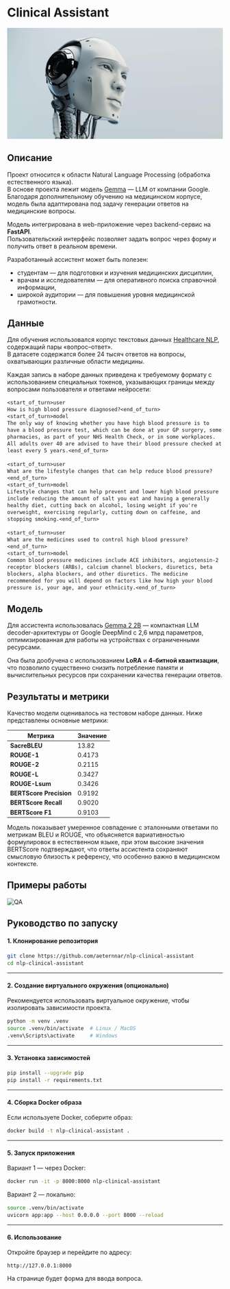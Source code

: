 # Clinical Assistant

![cover](assets/cover.jpg)

## Описание

Проект относится к области Natural Language Processing (обработка естественного языка).  
В основе проекта лежит модель [Gemma](https://ai.google.dev/gemma) — LLM от компании Google.
Благодаря дополнительному обучению на медицинском корпусе, модель была адаптирована под задачу генерации ответов на медицинские вопросы.

Модель интегрирована в web-приложение через backend-сервис на **FastAPI**.  
Пользовательский интерфейс позволяет задать вопрос через форму и получить ответ в реальном времени.  

Разработанный ассистент может быть полезен:
- студентам — для подготовки и изучения медицинских дисциплин,  
- врачам и исследователям — для оперативного поиска справочной информации,  
- широкой аудитории — для повышения уровня медицинской грамотности.  

## Данные

Для обучения использовался корпус текстовых данных [Healthcare NLP](https://www.kaggle.com/datasets/jpmiller/layoutlm), содержащий пары «вопрос–ответ».  
В датасете содержатся более 24 тысяч ответов на вопросы, охватывающих различные области медицины.  

Каждая запись в наборе данных приведена к требуемому формату с использованием специальных токенов, указывающих границы между вопросами пользователя и ответами нейросети:

```text
<start_of_turn>user
How is high blood pressure diagnosed?<end_of_turn>
<start_of_turn>model
The only way of knowing whether you have high blood pressure is to have a blood pressure test, which can be done at your GP surgery, some pharmacies, as part of your NHS Health Check, or in some workplaces. All adults over 40 are advised to have their blood pressure checked at least every 5 years.<end_of_turn>

<start_of_turn>user
What are the lifestyle changes that can help reduce blood pressure?<end_of_turn>
<start_of_turn>model
Lifestyle changes that can help prevent and lower high blood pressure include reducing the amount of salt you eat and having a generally healthy diet, cutting back on alcohol, losing weight if you're overweight, exercising regularly, cutting down on caffeine, and stopping smoking.<end_of_turn>

<start_of_turn>user
What are the medicines used to control high blood pressure?<end_of_turn>
<start_of_turn>model
Common blood pressure medicines include ACE inhibitors, angiotensin-2 receptor blockers (ARBs), calcium channel blockers, diuretics, beta blockers, alpha blockers, and other diuretics. The medicine recommended for you will depend on factors like how high your blood pressure is, your age, and your ethnicity.<end_of_turn>
```

## Модель

Для ассистента использовалась [Gemma 2 2B](https://huggingface.co/google/gemma-2-2b) — компактная LLM decoder-архитектуры от Google DeepMind с 2,6 млрд параметров, оптимизированная для работы на устройствах с ограниченными ресурсами.

Она была дообучена с использованием **LoRA** и **4-битной квантизации**, что позволило существенно снизить потребление памяти и вычислительных ресурсов при сохранении качества генерации ответов.

## Результаты и метрики

Качество модели оценивалось на тестовом наборе данных. Ниже представлены основные метрики:

| Метрика              | Значение  |
|----------------------|-----------|
| **SacreBLEU**        | 13.82     |
| **ROUGE-1**          | 0.4173    |
| **ROUGE-2**          | 0.2115    |
| **ROUGE-L**          | 0.3427    |
| **ROUGE-Lsum**       | 0.3426    |
| **BERTScore Precision**      | 0.9192    |
| **BERTScore Recall**      | 0.9020    |
| **BERTScore F1**     | 0.9103    |

Модель показывает умеренное совпадение с эталонными ответами по метрикам BLEU и ROUGE, что объясняется вариативностью формулировок в естественном языке, при этом высокие значения BERTScore подтверждают, что ответы ассистента сохраняют смысловую близость к референсу, что особенно важно в медицинском контексте.

## Примеры работы
![QA](assets/test_gif.gif)

## Руководство по запуску

#### 1. Клонирование репозитория

```bash
git clone https://github.com/aeternnar/nlp-clinical-assistant
cd nlp-clinical-assistant
```

---

#### 2. Создание виртуального окружения (опционально)

Рекомендуется использовать виртуальное окружение, чтобы изолировать зависимости проекта.

```bash
python -m venv .venv
source .venv/bin/activate  # Linux / MacOS
.venv\Scripts\activate     # Windows
```

---

#### 3. Установка зависимостей

```bash
pip install --upgrade pip
pip install -r requirements.txt
```

---

#### 4. Сборка Docker образа

Если используете Docker, соберите образ:

```bash
docker build -t nlp-clinical-assistant .
```

---

#### 5. Запуск приложения

Вариант 1 — через Docker:

```bash
docker run -it -p 8000:8000 nlp-clinical-assistant
```

Вариант 2 — локально:

```bash
source .venv/bin/activate
uvicorn app:app --host 0.0.0.0 --port 8000 --reload
```

---

#### 6. Использование

Откройте браузер и перейдите по адресу:

```
http://127.0.0.1:8000
```

На странице будет форма для ввода вопроса.
